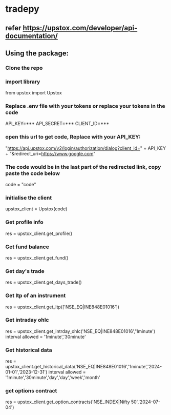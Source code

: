 # tradepy
## refer https://upstox.com/developer/api-documentation/

## Using the package:
### Clone the repo

### import library
from upstox import Upstox

### Replace .env file with your tokens or replace your tokens in the code
API_KEY=***
API_SECRET=***
CLIENT_ID=***

### open this url to get code, Replace with your API_KEY:
"https://api.upstox.com/v2/login/authorization/dialog?client_id=" + API_KEY + "&redirect_uri=https://www.google.com"

### The code would be in the last part of the redirected link, copy paste the code below
code = "code"

### initialise the client
upstox_client = Upstox(code)

### Get profile info
res = upstox_client.get_profile()

### Get fund balance
res = upstox_client.get_fund()

### Get day's trade
res = upstox_client.get_days_trade()

### Get ltp of an instrument
res = upstox_client.get_ltp(['NSE_EQ|INE848E01016'])

### Get intraday ohlc
res = upstox_client.get_intrday_ohlc('NSE_EQ|INE848E01016','1minute')
interval allowed = '1minute','30minute'

### Get historical data
res = upstox_client.get_historical_data('NSE_EQ|INE848E01016','1minute','2024-01-01','2023-12-31')
interval allowed = '1minute','30minute','day','day','week','month'

### get options contract
res = upstox_client.get_option_contracts('NSE_INDEX|Nifty 50','2024-07-04')





